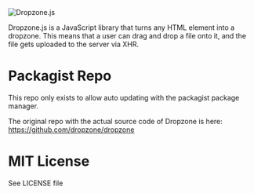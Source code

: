 <img alt="Dropzone.js" src="https://raw.githubusercontent.com/dropzone/dropzone/assets/github-logo.svg" />

Dropzone.js is a JavaScript library that turns any HTML element into a dropzone.
This means that a user can drag and drop a file onto it, and the file gets
uploaded to the server via XHR.

# Packagist Repo

This repo only exists to allow auto updating with the packagist package manager.

The original repo with the actual source code of Dropzone is here:
https://github.com/dropzone/dropzone

# MIT License

See LICENSE file
